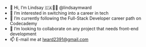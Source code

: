 - 👋 Hi, I’m Lindsay 🇨🇦🏳️‍🌈 @lindsaymward
- 👀 I’m interested in switching into a career in tech
- 🌱 I’m currently following the Full-Stack Developer career path on Codecademy
- 💞️ I’m looking to collaborate on any project that needs front-end development
- 📫 E-mail me at lward2391@gmail.com

<!---
lindsaymward/lindsaymward is a ✨ special ✨ repository because its `README.md` (this file) appears on your GitHub profile.
You can click the Preview link to take a look at your changes.
--->

